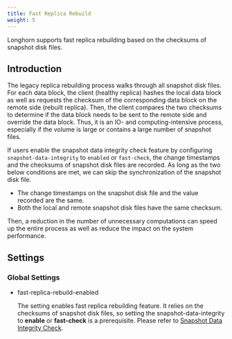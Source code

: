 ```yaml
---
title: Fast Replica Rebuild
weight: 5
---
```


Longhorn supports fast replica rebuilding based on the checksums of snapshot disk files.

## Introduction

The legacy replica rebuilding process walks through all snapshot disk files. For each data block, the client (healthy replica) hashes the local data block as well as requests the checksum of the corresponding data block on the remote side (rebuilt replica). Then, the client compares the two checksums to determine if the data block needs to be sent to the remote side and override the data block. Thus, it is an IO- and computing-intensive process, especially if the volume is large or contains a large number of snapshot files.

If users enable the snapshot data integrity check feature by configuring `snapshot-data-integrity` to `enabled` or `fast-check`, the change timestamps and the checksums of snapshot disk files are recorded. As long as the two below conditions are met, we can skip the synchronization of the snapshot disk file. 
- The change timestamps on the snapshot disk file and the value recorded are the same.
- Both the local and remote snapshot disk files have the same checksum.

Then, a reduction in the number of unnecessary computations can speed up the entire process as well as reduce the impact on the system performance.

## Settings
### Global Settings
- fast-replica-rebuild-enabled <br>

    The setting enables fast replica rebuilding feature. It relies on the checksums of snapshot disk files, so setting the snapshot-data-integrity to **enable** or **fast-check** is a prerequisite. Please refer to [Snapshot Data Integrity Check](../../data-integrity/snapshot-data-integrity-check).


